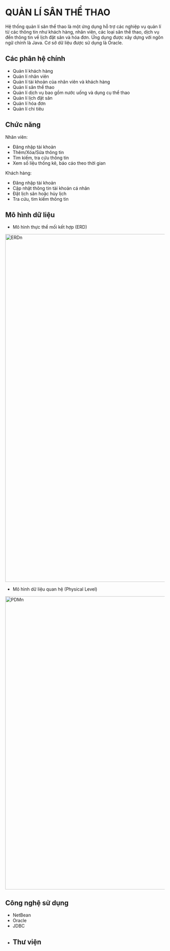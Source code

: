 
# QUẢN LÍ SÂN THỂ THAO

Hệ thống quản lí sân thể thao là một ứng dụng hỗ trợ các nghiệp vụ quản lí từ các thông tin như khách hàng, nhân viên, các loại sân thể thao, dịch vụ đến thông tin về lịch đặt sân và hóa đơn. Ứng dụng
được xây dựng với ngôn ngữ chính là Java. Cơ sở dữ liệu được sử dụng là Oracle. 


## Các phân hệ chính

+ Quản lí khách hàng
+ Quản lí nhân viên
+ Quản lí tài khoản của nhân viên và khách hàng
+ Quản lí sân thể thao
+ Quản lí dịch vụ bao gồm nước uống và dụng cụ thể thao
+ Quản lí lịch đặt sân
+ Quản lí hóa đơn
+ Quản lí chi tiêu
## Chức năng

Nhân viên:
+ Đăng nhập tài khoản
+ Thêm/Xóa/Sửa thông tin
+ Tìm kiếm, tra cứu thông tin
+ Xem số liệu thống kê, báo cáo theo thời gian

Khách hàng:
+ Đăng nhập tài khoản
+ Cập nhật thông tin tài khoản cá nhân
+ Đặt lịch sân hoặc hủy lịch
+ Tra cứu, tìm kiếm thông tin

## Mô hình dữ liệu
+ Mô hình thực thể mối kết hợp (ERD)

<img width="1095" alt="ERDn" src="https://user-images.githubusercontent.com/81256065/169095996-4bbc9906-302e-469b-9bdf-f8d42c1f0940.png">

+ Mô hình dữ liệu quan hệ (Physical Level)

<img width="923" alt="PDMn" src="https://user-images.githubusercontent.com/81256065/169096094-e8d6f82b-965b-4cfe-b01f-04c79aaba25c.png">


## Công nghệ sử dụng
+ NetBean
+ Oracle
+ JDBC
+ ## Thư viện
